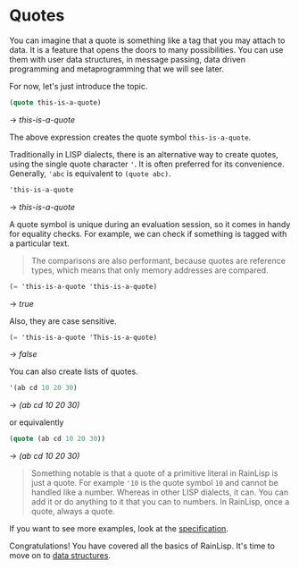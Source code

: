 ﻿# Quotes
You can imagine that a quote is something like a tag that you may attach to data.
It is a feature that opens the doors to many possibilities. You can use them with
user data structures, in message passing, data driven programming and metaprogramming
that we will see later.

For now, let's just introduce the topic.

```scheme
(quote this-is-a-quote)
```
-> *this-is-a-quote*

The above expression creates the quote symbol `this-is-a-quote`.

Traditionally in LISP dialects, there is an alternative way to create quotes,
using the single quote character `'`. It is often preferred for its convenience.
Generally, `'abc` is equivalent to `(quote abc)`.

```scheme
'this-is-a-quote
```
-> *this-is-a-quote*

A quote symbol is unique during an evaluation session, so it comes in handy for equality checks.
For example, we can check if something is tagged with a particular text.

> The comparisons are also performant, because quotes are reference types, which means that only
memory addresses are compared.

```scheme
(= 'this-is-a-quote 'this-is-a-quote)
```
-> *true*

Also, they are case sensitive.

```scheme
(= 'this-is-a-quote 'This-is-a-quote)
```
-> *false*

You can also create lists of quotes.

```scheme
'(ab cd 10 20 30)
```
-> *(ab cd 10 20 30)*

or equivalently

```scheme
(quote (ab cd 10 20 30))
```
-> *(ab cd 10 20 30)*

> Something notable is that a quote of a primitive literal in RainLisp is just a quote.
For example `'10` is the quote symbol `10` and cannot be handled like a number. 
Whereas in other LISP dialects, it can. You can add it or do anything to it that you can to numbers.
In RainLisp, once a quote, always a quote.

If you want to see more examples, look at the [specification](../special-forms-derived-expressions/quote.md).

Congratulations! You have covered all the basics of RainLisp.
It's time to move on to [data structures](pairs.md).
